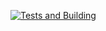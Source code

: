 [![Tests and Building](https://github.com/lucasstciandt/total_shakes_semana_01/actions/workflows/build.yml/badge.svg?branch=totalshake%2Fweek2)](https://github.com/lucasstciandt/total_shakes_semana_01/actions/workflows/build.yml)
